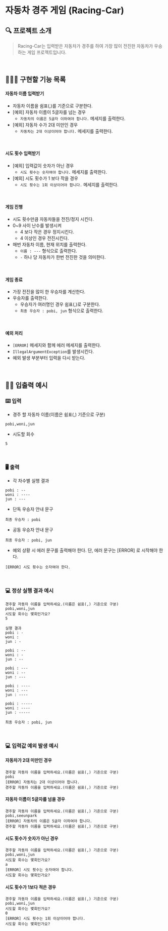# 자동차 경주 게임 (Racing-Car)


## 🔍 프로젝트 소개
>Racing-Car는 입력받은 자동차가 경주를 하여 가장 많이 전진한 자동차가 우승하는 게임 프로젝트입니다.

<br>

## 👩🏻‍💻 구현할 기능 목록

#### 자동차 이름 입력받기

- 자동차 이름을 쉼표(,)를 기준으로 구분한다.
- [예외] 자동차 이름이 5글자를 넘는 경우
    - `자동차의 이름은 5글자 이하여야 합니다.` 메세지를 출력한다.
- [예외] 자동차 수가 2대 미만인 경우
    - `자동차는 2대 이상이어야 합니다.` 메세지를 출력한다.

<br>

#### 시도 횟수 입력받기

- [예외] 입력값이 숫자가 아닌 경우
    - `시도 횟수는 숫자여야 합니다.` 메세지를 출력한다.
- [예외] 시도 횟수가 1 보다 작을 경우
    - `시도 횟수는 1회 이상이어야 합니다.` 메세지를 출력한다.

<br>

#### 게임 진행

- 시도 횟수만큼 자동차들을 전진/정지 시킨다.
- 0~9 사이 난수를 발생시켜
    - 4 보다 작은 경우 정지시킨다.
    - 4 이상인 경우 전진시킨다.
- 매번 자동차 이름, 현재 위치를 출력한다.
    - `이름 : ---` 형식으로 출력한다.
    - `-` 하나 당 자동차가 한번 전진한 것을 의미한다.

<br>

#### 게임 종료

- 가장 전진을 많이 한 우승자를 계산한다.
- 우승자를 출력한다.
    - 우승자가 여러명인 경우 쉼표(,)로 구분한다.
    - `최종 우승자 : pobi, jun` 형식으로 출력한다.

<br>

#### 예외 처리
- `[ERROR]` 메세지와 함께 에러 메세지를 출력한다.
- `IllegalArgumentException`를 발생시킨다.
- 예외 발생 부분부터 입력을 다시 받는다.

<br>

## ✍🏻 입출력 예시

### ⌨️ 입력

- 경주 할 자동차 이름(이름은 쉼표(,) 기준으로 구분)

```
pobi,woni,jun
```

- 시도할 회수

```
5
```
<br>

### 🖥 출력

- 각 차수별 실행 결과

```
pobi : --
woni : ----
jun : ---
```

- 단독 우승자 안내 문구

```
최종 우승자 : pobi
```

- 공동 우승자 안내 문구

```
최종 우승자 : pobi, jun
```

- 예외 상황 시 에러 문구를 출력해야 한다. 단, 에러 문구는 [ERROR] 로 시작해야 한다.

```
[ERROR] 시도 횟수는 숫자여야 한다.
```
<br>

### 💻 정상 실행 결과 예시

```
경주할 자동차 이름을 입력하세요.(이름은 쉼표(,) 기준으로 구분)
pobi,woni,jun
시도할 회수는 몇회인가요?
5

실행 결과
pobi : -
woni : 
jun : -

pobi : --
woni : -
jun : --

pobi : ---
woni : --
jun : ---

pobi : ----
woni : ---
jun : ----

pobi : -----
woni : ----
jun : -----

최종 우승자 : pobi, jun
```

<br>

### 💻 입력값 예외 발생 예시

#### 자동차가 2대 미만인 경우
```
경주할 자동차 이름을 입력하세요.(이름은 쉼표(,) 기준으로 구분)
pobi
[ERROR] 자동차는 2대 이상이어야 합니다.
경주할 자동차 이름을 입력하세요.(이름은 쉼표(,) 기준으로 구분)
```

#### 자동차 이름이 5글자를 넘을 경우
```
경주할 자동차 이름을 입력하세요.(이름은 쉼표(,) 기준으로 구분)
pobi,seeunpark
[ERROR] 자동차의 이름은 5글자 이하여야 합니다.
경주할 자동차 이름을 입력하세요.(이름은 쉼표(,) 기준으로 구분)
```

#### 시도 횟수가 숫자가 아닌 경우
```
경주할 자동차 이름을 입력하세요.(이름은 쉼표(,) 기준으로 구분)
pobi,woni,jun
시도할 회수는 몇회인가요?
a
[ERROR] 시도 횟수는 숫자여야 합니다.
시도할 회수는 몇회인가요?
```

#### 시도 횟수가 1보다 적은 경우
```
경주할 자동차 이름을 입력하세요.(이름은 쉼표(,) 기준으로 구분)
pobi,woni,jun
시도할 회수는 몇회인가요?
0
[ERROR] 시도 횟수는 1회 이상이어야 합니다.
시도할 회수는 몇회인가요?
```
